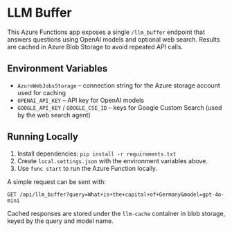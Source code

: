 # LLM Buffer

This Azure Functions app exposes a single `/llm_buffer` endpoint that answers questions using OpenAI models and optional web search. Results are cached in Azure Blob Storage to avoid repeated API calls.

## Environment Variables
- `AzureWebJobsStorage` – connection string for the Azure storage account used for caching
- `OPENAI_API_KEY` – API key for OpenAI models
- `GOOGLE_API_KEY` / `GOOGLE_CSE_ID` – keys for Google Custom Search (used by the web search agent)

## Running Locally
1. Install dependencies: `pip install -r requirements.txt`
2. Create `local.settings.json` with the environment variables above.
3. Use `func start` to run the Azure Function locally.

A simple request can be sent with:
```
GET /api/llm_buffer?query=What+is+the+capital+of+Germany&model=gpt-4o-mini
```

Cached responses are stored under the `llm-cache` container in blob storage, keyed by the query and model name.

